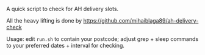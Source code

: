 A quick script to check for AH delivery slots.

All the heavy lifting is done by https://github.com/mihaiblaga89/ah-delivery-check

Usage: edit `run.sh` to contain your postcode; adjust grep + sleep commands to your preferred dates + interval for checking.
